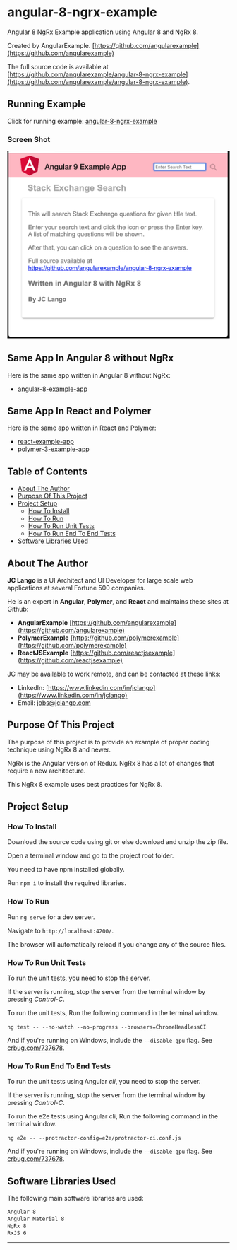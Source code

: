 # angular-8-ngrx-example
Angular 8 NgRx Example application using Angular 8 and NgRx 8.

Created by AngularExample. [https://github.com/angularexample](https://github.com/angularexample)

The full source code is available at [https://github.com/angularexample/angular-8-ngrx-example](https://github.com/angularexample/angular-8-ngrx-example).

## Running Example

Click for running example:
[angular-8-ngrx-example](https://angularexample.github.io/angular-8-ngrx-example/)

### Screen Shot

![Angular 8 NgRx Example](https://github.com/angularexample/angular-8-ngrx-example/blob/master/src/assets/images/angular-8-ngrx-example.png)

## Same App In Angular 8 without NgRx

Here is the same app written in Angular 8 without NgRx:

* [angular-8-example-app](https://github.com/angularexample/angular-8-example-app)

## Same App In React and Polymer

Here is the same app written in React and Polymer:

* [react-example-app](https://github.com/reactjsexample/react-example-app)
* [polymer-3-example-app](https://github.com/polymerexample/polymer-3-example-app)

## Table of Contents
- [About The Author](#about-the-author)
- [Purpose Of This Project](#purpose-of-this-project)
- [Project Setup](#project-setup)
  * [How To Install](#how-to-install)
  * [How To Run](#how-to-run)
  * [How To Run Unit Tests](#how-to-run-unit-tests)
  * [How To Run End To End Tests](#how-to-run-end-to-end-tests)
- [Software Libraries Used](#software-libraries-used)

## About The Author

**JC Lango** is a UI Architect and UI Developer for large scale web applications at several Fortune 500 companies.

He is an expert in **Angular**, **Polymer**, and **React** and maintains these sites at Github:

* **AngularExample** [https://github.com/angularexample](https://github.com/angularexample)
* **PolymerExample** [https://github.com/polymerexample](https://github.com/polymerexample)
* **ReactJSExample** [https://github.com/reactjsexample](https://github.com/reactjsexample)

JC may be available to work remote, and can be contacted at these links:
 
* LinkedIn: [https://www.linkedin.com/in/jclango](https://www.linkedin.com/in/jclango)
* Email: [jobs@jclango.com](mailto:jobs@jclango.com)

## Purpose Of This Project

The purpose of this project is to provide an example of proper coding technique using NgRx 8 and newer.

NgRx is the Angular version of Redux. NgRx 8 has a lot of changes that require a new architecture. 

This NgRx 8 example uses best practices for NgRx 8.

## Project Setup

### How To Install
Download the source code using git or else download and unzip the zip file.

Open a terminal window and go to the project root folder.

You need to have npm installed globally.

Run `npm i` to install the required libraries.

### How To Run
Run `ng serve` for a dev server.

Navigate to `http://localhost:4200/`.

The browser will automatically reload if you change any of the source files.

### How To Run Unit Tests
To run the unit tests, you need to stop the server.
 
If the server is running, stop the server from the terminal window by pressing *Control-C*.

To run the unit tests, Run the following command in the terminal window.

`ng test -- --no-watch --no-progress --browsers=ChromeHeadlessCI`

And if you're running on Windows,
include the `--disable-gpu` flag. See [crbug.com/737678](https://bugs.chromium.org/p/chromium/issues/detail?id=737678).

### How To Run End To End Tests
To run the unit tests using Angular *cli*, you need to stop the server.
 
If the server is running, stop the server from the terminal window by pressing *Control-C*.

To run the e2e tests using Angular cli, Run the following command in the terminal window.

`ng e2e -- --protractor-config=e2e/protractor-ci.conf.js`

And if you're running on Windows,
include the `--disable-gpu` flag. See [crbug.com/737678](https://bugs.chromium.org/p/chromium/issues/detail?id=737678).

## Software Libraries Used

The following main software libraries are used:
```text
Angular 8
Angular Material 8
NgRx 8
RxJS 6
```
---
